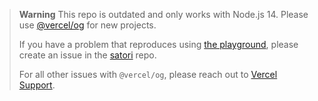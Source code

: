 > **Warning** This repo is outdated and only works with Node.js 14. Please use [@vercel/og](https://vercel.com/blog/introducing-vercel-og-image-generation-fast-dynamic-social-card-images) for new projects.
>
> If you have a problem that reproduces using [the playground](https://og-playground.vercel.app), please create an issue in the [satori](https://github.com/vercel/satori) repo.
> 
> For all other issues with `@vercel/og`, please reach out to [Vercel Support](https://vercel.com/help#issues).
